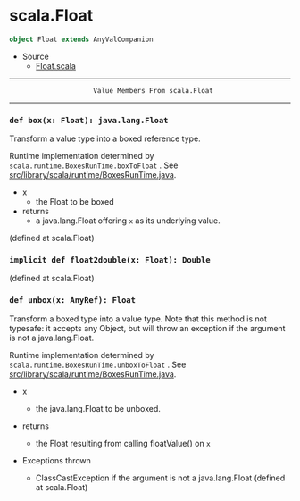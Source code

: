 
#                                 scala.Float                                 #

```scala
object Float extends AnyValCompanion
```

* Source
  * [Float.scala](https://github.com/scala/scala/tree/6d09a1ba5f/src/library/scala/Float.scala#L1)


--------------------------------------------------------------------------------
                         Value Members From scala.Float
--------------------------------------------------------------------------------


### `def box(x: Float): java.lang.Float`                                     ###

Transform a value type into a boxed reference type.

Runtime implementation determined by `scala.runtime.BoxesRunTime.boxToFloat` .
See
[src/library/scala/runtime/BoxesRunTime.java](https://github.com/scala/scala).

* x
  * the Float to be boxed
* returns
  * a java.lang.Float offering `x` as its underlying value.

(defined at scala.Float)


### `implicit def float2double(x: Float): Double`                            ###

(defined at scala.Float)


### `def unbox(x: AnyRef): Float`                                            ###

Transform a boxed type into a value type. Note that this method is not typesafe:
it accepts any Object, but will throw an exception if the argument is not a
java.lang.Float.

Runtime implementation determined by `scala.runtime.BoxesRunTime.unboxToFloat` .
See
[src/library/scala/runtime/BoxesRunTime.java](https://github.com/scala/scala).

* x
  * the java.lang.Float to be unboxed.
* returns
  * the Float resulting from calling floatValue() on `x`

* Exceptions thrown
  * ClassCastException if the argument is not a java.lang.Float
(defined at scala.Float)
